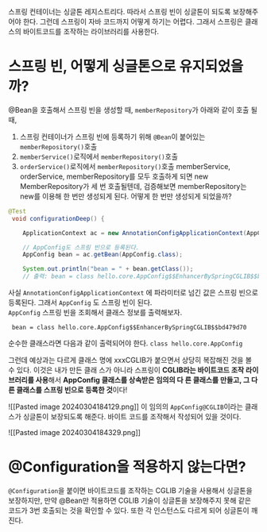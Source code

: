 스프링 컨테이너는 싱글톤 레지스트리다. 따라서 스프링 빈이 싱글톤이 되도록 보장해주어야 한다. 그런데 스프링이 자바 코드까지 어떻게 하기는 어렵다.  그래서 스프링은 클래스의 바이트코드를 조작하는 라이브러리를 사용한다.

# 스프링 빈, 어떻게 싱글톤으로 유지되었을까?
@Bean을 호출해서 스프링 빈을 생성할 때, `memberRepository`가 아래와 같이 호출 될 때, 
1. 스프링 컨테이너가 스프링 빈에 등록하기 위해 `@Bean`이 붙어있는 `memberRepository()`호출
2. `memberService()`로직에서 `memberRepository()`호출
3. `orderService()`로직에서 `memberRepository()`호출
memberService, orderService, memberRepository를 모두 호출하게 되면 new MemberRepository가 세 번 호출될텐데, 검증해보면 memberRepository는 new를 이용해 한 번만 생성되게 된다. 어떻게 한 번만 생성되게 되었을까?


```java
@Test
 void configurationDeep() {

	ApplicationContext ac = new AnnotationConfigApplicationContext(AppConfig.class);

	// AppConfig도 스프링 빈으로 등록된다.
	AppConfig bean = ac.getBean(AppConfig.class);

    System.out.println("bean = " + bean.getClass());
	// 출력: bean = class hello.core.AppConfig$$EnhancerBySpringCGLIB$$bd479d70
```
사실 `AnnotationConfigApplicationContext` 에 파라미터로 넘긴 값은 스프링 빈으로 등록된다. 그래서 `AppConfig` 도 스프링 빈이 된다.  
`AppConfig` 스프링 빈을 조회해서 클래스 정보를 출력해보자.

` bean = class hello.core.AppConfig$$EnhancerBySpringCGLIB$$bd479d70`

순수한 클래스라면 다음과 같이 출력되어야 한다. `class hello.core.AppConfig`

그런데 예상과는 다르게 클래스 명에 xxxCGLIB가 붙으면서 상당히 복잡해진 것을 볼 수 있다. 이것은 내가 만든 클래 스가 아니라 스프링이 **CGLIB라는 바이트코드 조작 라이브러리를 사용**해서 **AppConfig 클래스를 상속받은 임의의 다 른 클래스를 만들고, 그 다른 클래스를 스프링 빈으로 등록한 것**이다!

![[Pasted image 20240304184129.png]]
이 임의의 `AppConfig@CGLIB`이라는 클래스가 싱글톤이 보장되도록 해준다. 바이트 코드를 조작해서 작성되어 있을 것이다. 

![[Pasted image 20240304184329.png]]

# @Configuration을 적용하지 않는다면?
`@Configuration`을 붙이면 바이트코드를 조작하는 CGLIB 기술을 사용해서 싱글톤을 보장하지만, 만약 @Bean만 적용하면 CGLIB 기술이 싱글톤을 보장해주지 못해 같은 코드가 3번 호출되는 것을 확인할 수 있다.
또한 각 인스턴스도 다르게 되어 싱글톤이 깨진다.

